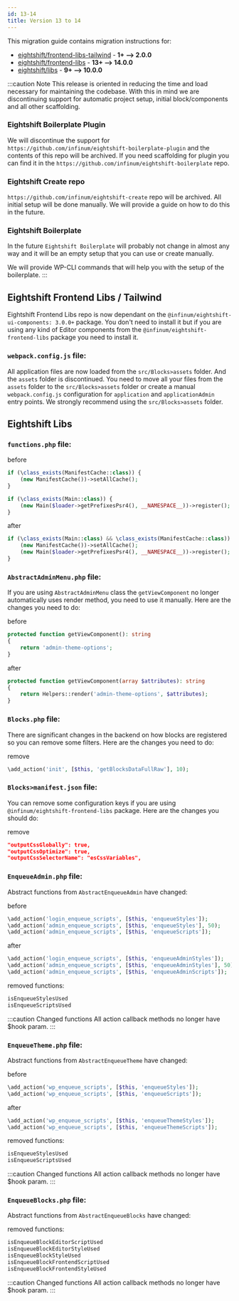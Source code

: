 ```yaml
---
id: 13-14
title: Version 13 to 14
---
```


This migration guide contains migration instructions for:

- [eightshift/frontend-libs-tailwind](https://github.com/infinum/eightshift-frontend-libs-tailwind/releases/tag/2.0.0) - **1+ --> 2.0.0**
- [eightshift/frontend-libs](https://github.com/infinum/eightshift-frontend-libs/releases/tag/13.0.0) - **13+ --> 14.0.0**
- [eightshift/libs](https://github.com/infinum/eightshift-libs/releases/tag/8.0.0) - **9+ --> 10.0.0**

:::caution Note
This release is oriented in reducing the time and load necessary for maintaining the codebase. With this in mind we are discontinuing support for automatic project setup, initial block/components and all other scaffolding.

### Eightshift Boilerplate Plugin

We will discontinue the support for `https://github.com/infinum/eightshift-boilerplate-plugin` and the contents of this repo will be archived. If you need scaffolding for plugin you can find it in the `https://github.com/infinum/eightshift-boilerplate` repo.

### Eightshift Create repo

`https://github.com/infinum/eightshift-create` repo will be archived. All initial setup will be done manually. We will provide a guide on how to do this in the future.

### Eightshift Boilerplate

In the future `Eightshift Boilerplate` will probably not change in almost any way and it will be an empty setup that you can use or create manually.

We will provide WP-CLI commands that will help you with the setup of the boilerplate.
:::

## Eightshift Frontend Libs / Tailwind

Eightshift Frontend Libs repo is now dependant on the `@infinum/eightshift-ui-components: 3.0.0+` package. You don't need to install it but if you are using any kind of Editor components from the `@infinum/eightshift-frontend-libs` package you need to install it.

### `webpack.config.js` file:

All application files are now loaded from the `src/Blocks>assets` folder. And the `assets` folder is discontinued. You need to move all your files from the `assets` folder to the `src/Blocks>assets` folder or create a manual `webpack.config.js` configuration for `application` and `applicationAdmin` entry points. We strongly recommend using the `src/Blocks>assets` folder.

## Eightshift Libs

### `functions.php` file:

before

```php
if (\class_exists(ManifestCache::class)) {
	(new ManifestCache())->setAllCache();
}

if (\class_exists(Main::class)) {
	(new Main($loader->getPrefixesPsr4(), __NAMESPACE__))->register();
}
```

after

```php
if (\class_exists(Main::class) && \class_exists(ManifestCache::class)) {
	(new ManifestCache())->setAllCache();
	(new Main($loader->getPrefixesPsr4(), __NAMESPACE__))->register();
}
```

### `AbstractAdminMenu.php` file:

If you are using `AbstractAdminMenu` class the `getViewComponent` no longer automatically uses render method, you need to use it manually. Here are the changes you need to do:

before

```php
protected function getViewComponent(): string
{
	return 'admin-theme-options';
}
```

after

```php
protected function getViewComponent(array $attributes): string
{
	return Helpers::render('admin-theme-options', $attributes);
}
```

### `Blocks.php` file:

There are significant changes in the backend on how blocks are registered so you can remove some filters. Here are the changes you need to do:

remove

```php
\add_action('init', [$this, 'getBlocksDataFullRaw'], 10);
```

### `Blocks>manifest.json` file:

You can remove some configuration keys if you are using `@infinum/eightshift-frontend-libs` package. Here are the changes you should do:

remove

```json
"outputCssGlobally": true,
"outputCssOptimize": true,
"outputCssSelectorName": "esCssVariables",
```

### `EnqueueAdmin.php` file:

Abstract functions from `AbstractEnqueueAdmin` have changed:

before

```php
\add_action('login_enqueue_scripts', [$this, 'enqueueStyles']);
\add_action('admin_enqueue_scripts', [$this, 'enqueueStyles'], 50);
\add_action('admin_enqueue_scripts', [$this, 'enqueueScripts']);
```

after

```php
\add_action('login_enqueue_scripts', [$this, 'enqueueAdminStyles']);
\add_action('admin_enqueue_scripts', [$this, 'enqueueAdminStyles'], 50);
\add_action('admin_enqueue_scripts', [$this, 'enqueueAdminScripts']);
```

removed functions:

```php
isEnqueueStylesUsed
isEnqueueScriptsUsed
```

:::caution Changed functions
All action callback methods no longer have $hook param.
:::

### `EnqueueTheme.php` file:

Abstract functions from `AbstractEnqueueTheme` have changed:

before

```php
\add_action('wp_enqueue_scripts', [$this, 'enqueueStyles']);
\add_action('wp_enqueue_scripts', [$this, 'enqueueScripts']);
```

after

```php
\add_action('wp_enqueue_scripts', [$this, 'enqueueThemeStyles']);
\add_action('wp_enqueue_scripts', [$this, 'enqueueThemeScripts']);
```

removed functions:

```php
isEnqueueStylesUsed
isEnqueueScriptsUsed
```

:::caution Changed functions
All action callback methods no longer have $hook param.
:::

### `EnqueueBlocks.php` file:

Abstract functions from `AbstractEnqueueBlocks` have changed:

removed functions:

```php
isEnqueueBlockEditorScriptUsed
isEnqueueBlockEditorStyleUsed
isEnqueueBlockStyleUsed
isEnqueueBlockFrontendScriptUsed
isEnqueueBlockFrontendStyleUsed
```

:::caution Changed functions
All action callback methods no longer have $hook param.
:::
